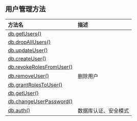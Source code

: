 ## 用户管理方法

| 方法名                                                       | 描述                 |
| :----------------------------------------------------------- | :------------------- |
| [db.getUsers()](https://www.mongodb.org.cn/manual/155.html)  |                      |
| [db.dropAllUsers()](https://www.mongodb.org.cn/manual/152.html) |                      |
| [db.updateUser()](https://www.mongodb.org.cn/manual/150.html) |                      |
| [db.createUser()](https://www.mongodb.org.cn/manual/149.html) |                      |
| [db.revokeRolesFromUser()](https://www.mongodb.org.cn/manual/154.html) |                      |
| [db.removeUser()](https://www.mongodb.org.cn/manual/21.html) | 删除用户             |
| [db.grantRolesToUser()](https://www.mongodb.org.cn/manual/153.html) |                      |
| [db.getUser()](https://www.mongodb.org.cn/manual/156.html)   |                      |
| [db.changeUserPassword()](https://www.mongodb.org.cn/manual/151.html) |                      |
| [db.auth()](https://www.mongodb.org.cn/manual/20.html)       | 数据库认证、安全模式 |